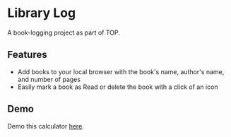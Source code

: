 # Library Log

A book-logging project as part of TOP.

## Features

- Add books to your local browser with the book's name, author's name, and number of pages
- Easily mark a book as Read or delete the book with a click of an icon

## Demo

Demo this calculator [here](https://zeka-mashi.github.io/library-log/).